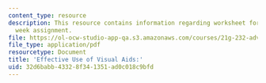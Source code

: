 ```yaml
---
content_type: resource
description: This resource contains information regarding worksheet for the Washington
  week assignment.
file: https://ol-ocw-studio-app-qa.s3.amazonaws.com/courses/21g-232-advanced-speaking-and-critical-listening-skills-els-spring-2007/32d6babb43328f341351ad0c018c9bfd_MIT21G_232S07_washington.pdf
file_type: application/pdf
resourcetype: Document
title: 'Effective Use of Visual Aids:'
uid: 32d6babb-4332-8f34-1351-ad0c018c9bfd
---
```


